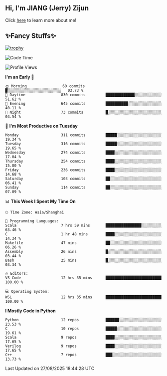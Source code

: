## Hi, I'm JIANG (Jerry) Zijun

Click [here](https://jzjerry.github.io/about/) to learn more about me!

## ✨Fancy Stuffs✨
[![trophy](https://github-profile-trophy.vercel.app/?username=jzjerry&theme=onedark)](https://github.com/ryo-ma/github-profile-trophy)
<!--START_SECTION:waka-->
![Code Time](http://img.shields.io/badge/Code%20Time-1%2C481%20hrs%207%20mins-blue)

![Profile Views](http://img.shields.io/badge/Profile%20Views-6-blue)

**I'm an Early 🐤** 

```text
🌞 Morning                60 commits          █░░░░░░░░░░░░░░░░░░░░░░░░   03.73 % 
🌆 Daytime                830 commits         █████████████░░░░░░░░░░░░   51.62 % 
🌃 Evening                645 commits         ██████████░░░░░░░░░░░░░░░   40.11 % 
🌙 Night                  73 commits          █░░░░░░░░░░░░░░░░░░░░░░░░   04.54 % 
```
📅 **I'm Most Productive on Tuesday** 

```text
Monday                   311 commits         █████░░░░░░░░░░░░░░░░░░░░   19.34 % 
Tuesday                  316 commits         █████░░░░░░░░░░░░░░░░░░░░   19.65 % 
Wednesday                274 commits         ████░░░░░░░░░░░░░░░░░░░░░   17.04 % 
Thursday                 254 commits         ████░░░░░░░░░░░░░░░░░░░░░   15.80 % 
Friday                   236 commits         ████░░░░░░░░░░░░░░░░░░░░░   14.68 % 
Saturday                 103 commits         ██░░░░░░░░░░░░░░░░░░░░░░░   06.41 % 
Sunday                   114 commits         ██░░░░░░░░░░░░░░░░░░░░░░░   07.09 % 
```


📊 **This Week I Spent My Time On** 

```text
🕑︎ Time Zone: Asia/Shanghai

💬 Programming Languages: 
Scala                    7 hrs 59 mins       ████████████████░░░░░░░░░   63.46 % 
C                        1 hr 48 mins        ████░░░░░░░░░░░░░░░░░░░░░   14.34 % 
Makefile                 47 mins             ██░░░░░░░░░░░░░░░░░░░░░░░   06.26 % 
Assembly                 26 mins             █░░░░░░░░░░░░░░░░░░░░░░░░   03.44 % 
Bash                     25 mins             █░░░░░░░░░░░░░░░░░░░░░░░░   03.34 % 

🔥 Editors: 
VS Code                  12 hrs 35 mins      █████████████████████████   100.00 % 

💻 Operating System: 
WSL                      12 hrs 35 mins      █████████████████████████   100.00 % 
```

**I Mostly Code in Python** 

```text
Python                   12 repos            ██████░░░░░░░░░░░░░░░░░░░   23.53 % 
C                        10 repos            █████░░░░░░░░░░░░░░░░░░░░   19.61 % 
Scala                    9 repos             ████░░░░░░░░░░░░░░░░░░░░░   17.65 % 
Verilog                  9 repos             ████░░░░░░░░░░░░░░░░░░░░░   17.65 % 
C++                      7 repos             ███░░░░░░░░░░░░░░░░░░░░░░   13.73 % 
```




 Last Updated on 27/08/2025 18:44:28 UTC
<!--END_SECTION:waka-->
